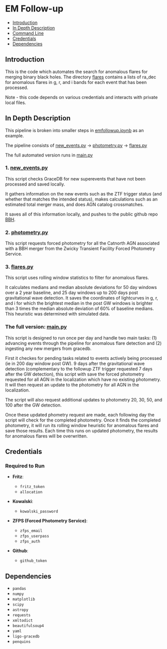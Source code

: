 # EM Follow-up

- [Introduction](#introduction)
- [In Depth Description](#in-depth-description)
- [Command Line](#command-line)
- [Credentials](#credentials)
- [Dependencies](#dependencies)


## Introduction
This is the code which automates the search for anomalous flares for merging binary black holes. The directory [flares](bot/data/flares.py) contains a lists of ra_dec for anomalous flares in g, r, and i bands for each event that has been processed.

Note - this code depends on various credentials and interacts with private local files.

## In Depth Description
This pipeline is broken into smaller steps in [emfollowup.ipynb](./emfollowup.ipynb) as an example.

The pipeline consists of [new_events.py](bot/new_events.py) &rarr; [photometry.py](bot/photometry.py) &rarr; [flares.py](bot/flares.py)

The full automated version runs in [main.py](bot/main.py)

### 1. [new_events.py](./new_events.py)

This script checks GraceDB for new superevents that have not been processed and saved locally. 

It gathers information on the new events such as the ZTF trigger status (and whether that matches the intended status), makes calculations such as an estimated total merger mass, and does AGN catalog crossmatches. 

It saves all of this information locally, and pushes to the public github repo [BBH](https://github.com/knolan10/BBH).

### 2. [photometry.py](./photometry.py)

This script requests forced photometry for all the Catnorth AGN associated with a BBH merger from the Zwicky Transient Facility Forced Photometry Service. 

### 3. [flares.py](./flares.py)

This script uses rolling window statistics to filter for anomalous flares.

It calculates medians and median absolute deviations for 50 day windows over a 2 year baseline, and 25 day windows up to 200 days post gravitational wave detection. It saves the coordinates of lightcurves in g, r, and i for which the brightest median in the post GW windows is brighter than 3 times the median absolute deviation of 60% of baseline medians. This heuristic was determined with simulated data.


### The full version: [main.py](bot/main.py)

This script is designed to run once per day and handle two main tasks: (1) advancing events through the pipeline for anomalous flare detection and (2) ingesting any new mergers from gracedb.

First it checkes for pending tasks related to events actively being processed (ie in 200 day window post GW). 9 days after the gravitational wave detection (complementary to the followup ZTF trigger requested 7 days after the GW detection), this script with save the forced photometry requested for all AGN in the localization which have no existing photometry. It will then request an update to the photometry for all AGN in the localization.

The script will also request additional updates to photometry 20, 30, 50, and 100 after the GW detection. 

Once these updated phometry request are made, each following day the script will check for the completed photometry. Once it finds the completed photometry, it will run its rolling window heuristic for anomalous flares and save those results. Each time this runs on updated photometry, the results for anomalous flares will be overwritten.


## Credentials

### Required to Run
- **Fritz**: 
  - `fritz_token`
  - `allocation`

- **Kowalski**: 
  - `kowalski_password`

- **ZFPS (Forced Photometry Service)**: 
  - `zfps_email`
  - `zfps_userpass`
  - `zfps_auth`

- **Github**: 
  - `github_token`

## Dependencies

- `pandas`
- `numpy`
- `matplotlib`
- `scipy`
- `astropy`
- `requests`
- `xmltodict`
- `beautifulsoup4`
- `yaml`
- `ligo-gracedb`
- `penquins`

